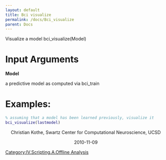 ```yaml
---
layout: default
title: Bci visualize
permalink: /docs/Bci_visualize
parent: Docs
---
```


Visualize a model bci_visualize(Model)

# Input Arguments

**Model**

a predictive model as computed via bci_train

# Examples:

``` matlab
% assuming that a model has been learned previously, visualize it
bci_visualize(lastmodel)
```

<center>

Christian Kothe, Swartz Center for Computational Neuroscience, UCSD

</center>

<center>

2010-11-09

</center>

[Category:IV.Scripting.A.Offline
Analysis](/Category:IV.Scripting.A.Offline_Analysis "wikilink")